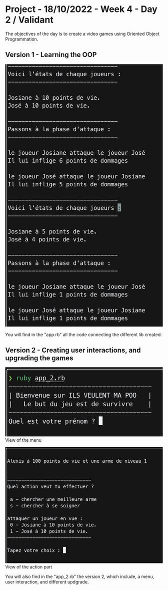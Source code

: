 # Project - 18/10/2022 - Week 4 - Day 2 / Validant

The objectives of the day is to create a video games using Oriented Object Programmation.  


## Version 1 - Learning the OOP

![app1_screen](./screenshot/app1_review.png)

You will find in the "app.rb" all the code connecting the different lib created.  

## Version 2 - Creating user interactions, and upgrading the games

![app2_menu](./screenshot/app2_menu.png)
View of the menu  
  
![app2_actions](./screenshot/app2_actions.png)
View of the action part  
  

You will also find in the "app_2.rb" the version 2, which include, a menu, user interaction, and different updgrade. 
